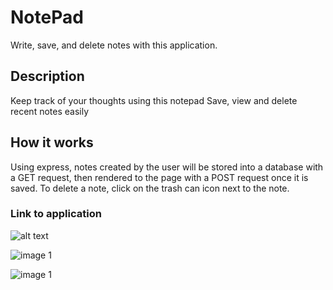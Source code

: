# NotePad

Write, save, and delete notes with this application.

## Description

Keep track of your thoughts using this notepad
Save, view and delete recent notes easily 

## How it works

Using express, notes created by the user will be stored into a database with a GET request, then rendered to the page with a POST request once it is saved. To delete a note, click on the trash can icon next to the note.

### Link to application

![alt text](https://intense-sea-80554.herokuapp.com)

![image 1](/public/assets/img/image1)

![image 1](/public/assets/img/image2)


